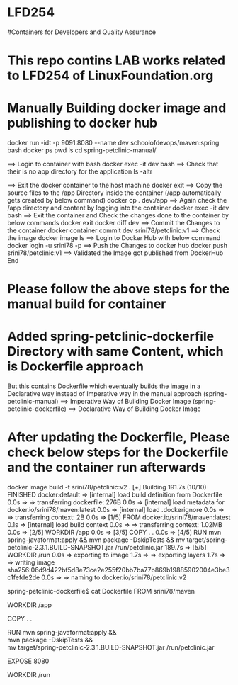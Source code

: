 # LFD254
#Containers for Developers and Quality Assurance
# This repo contins LAB works related to LFD254 of LinuxFoundation.org

# Manually Building docker image and publishing to docker hub
docker run -idt -p 9091:8080 --name dev schoolofdevops/maven:spring bash 
docker ps
pwd
ls
cd spring-petclinic-manual/

==> Login to container with bash
docker exec -it dev bash
==> Check that their is no app directory for the application
ls -altr 

==> Exit the docker container to the host machine
docker exit
==> Copy the source files to the /app Directory inside the container (/app automatically gets created by below command)
docker cp . dev:/app
==> Again check the /app directory and content by logging into the container
docker exec -it dev bash 
==> Exit the container and Check the changes done to the container by below commands
docker exit
docker diff dev
==> Commit the Changes to the container 
docker container commit dev srini78/petclinic:v1
==> Check the image
docker image ls
==> Login to Docker Hub with below command
docker login -u srini78 -p <password> 
==> Push the Changes to docker hub
docker push srini78/petclinic:v1
==> Validated the Image got published from DockerHub End

# Please follow the above steps for the manual build for container


# Added spring-petclinic-dockerfile Directory with same Content, which is Dockerfile approach

But this contains Dockerfile which eventually builds the image in a Declarative way instead of Imperative way in the manual approach
(spring-petclinic-manual)     ==> Imperative Way of Building Docker Image
(spring-petclinic-dockerfile) ==> Declarative Way of Building Docker Image

# After updating the Dockerfile, Please check below steps for the Dockerfile and the container run afterwards

docker image build -t srini78/petclinic:v2 .
[+] Building 191.7s (10/10) FINISHED                                                                                                    docker:default
 => [internal] load build definition from Dockerfile                                                                                              0.0s
 => => transferring dockerfile: 276B                                                                                                              0.0s
 => [internal] load metadata for docker.io/srini78/maven:latest                                                                                   0.0s
 => [internal] load .dockerignore                                                                                                                 0.0s
 => => transferring context: 2B                                                                                                                   0.0s
 => [1/5] FROM docker.io/srini78/maven:latest                                                                                                     0.1s
 => [internal] load build context                                                                                                                 0.0s
 => => transferring context: 1.02MB                                                                                                               0.0s
 => [2/5] WORKDIR /app                                                                                                                            0.0s
 => [3/5] COPY . .                                                                                                                                0.0s
 => [4/5] RUN mvn spring-javaformat:apply && mvn package -DskipTests && mv target/spring-petclinic-2.3.1.BUILD-SNAPSHOT.jar /run/petclinic.jar  189.7s
 => [5/5] WORKDIR /run                                                                                                                            0.0s 
 => exporting to image                                                                                                                            1.7s 
 => => exporting layers                                                                                                                           1.7s 
 => => writing image sha256:06d9d422bf5d8e73ce2e255f20bb7ba77b869b19885902004e3be3c1fefde2de                                                      0.0s 
 => => naming to docker.io/srini78/petclinic:v2      

spring-petclinic-dockerfile$ cat Dockerfile 
FROM srini78/maven

WORKDIR /app

COPY . .

RUN mvn spring-javaformat:apply && \
mvn package -DskipTests && \
mv target/spring-petclinic-2.3.1.BUILD-SNAPSHOT.jar /run/petclinic.jar

EXPOSE 8080

WORKDIR /run

